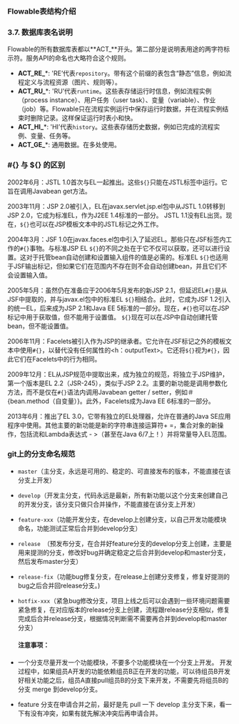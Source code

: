 ### Flowable表结构介绍

### 3.7. 数据库表名说明

Flowable的所有数据库表都以**ACT_**开头。第二部分是说明表用途的两字符标示符。服务API的命名也大略符合这个规则。

- **ACT_RE_***: 'RE’代表`repository`。带有这个前缀的表包含“静态”信息，例如流程定义与流程资源（图片、规则等）。
- **ACT_RU_***: 'RU’代表`runtime`。这些表存储运行时信息，例如流程实例（process instance）、用户任务（user task）、变量（variable）、作业（job）等。Flowable只在流程实例运行中保存运行时数据，并在流程实例结束时删除记录。这样保证运行时表小和快。
- **ACT_HI_***: 'HI’代表`history`。这些表存储历史数据，例如已完成的流程实例、变量、任务等。
- **ACT_GE_***: 通用数据。在多处使用。



### #{} 与 ${} 的区别

2002年6月：JSTL 1.0首次与EL一起推出。这些`${}`只能在JSTL标签中运行。它旨在调用Javabean get方法。

2003年11月：JSP 2.0被引入，EL在javax.servlet.jsp.el包中从JSTL 1.0转移到JSP 2.0，它成为标准EL，作为J2EE 1.4标准的一部分。 JSTL 1.1没有EL出货。现在，`${}`也可以在JSP模板文本中的JSTL标记之外工作。

2004年3月：JSF 1.0在javax.faces.el包中引入了延迟EL。那些只在JSF标签内工作的``#{}``事物。与标准JSP EL `${}`的不同之处在于它不仅可以获取，还可以进行设置。这对于托管bean自动创建和设置输入组件的值是必需的。标准EL `${}`也适用于JSF输出标记，但如果它们在范围内不存在则不会自动创建bean，并且它们不会设置输入值。

2005年5月：虽然仍在准备应于2006年5月发布的新JSP 2.1，但延迟EL``#{}``是从JSF中提取的，并与javax.el包中的标准EL `${}`相结合。此时，它成为JSF 1.2引入的统一EL，后来成为JSP 2.1和Java EE 5标准的一部分。现在，``#{}``也可以在JSP标记中用于获取值，但不能用于设置值。 `${}`现在可以在JSP中自动创建托管bean，但不能设置值。

2006年11月：Facelets被引入作为JSP的继承者。它允许在JSF标记之外的模板文本中使用``#{}``，以替代没有任何属性的<h：outputText>。它还将`${}`视为``#{}``，因此它们在Facelets中的行为相同。

2009年12月：EL从JSP规范中提取出来，成为独立的规范，将独立于JSP维护，第一个版本是EL 2.2（JSR-245），类似于JSP 2.2。主要的新功能是调用参数化方法，而不是仅在``#{}``语法内调用Javabean getter / setter，例如＃{bean.method（自变量）}。此外，Facelets成为Java EE 6标准的一部分。

2013年6月：推出了EL 3.0，它带有独立的EL处理器，允许在普通的Java SE应用程序中使用。其他主要的新功能是新的字符串连接运算符+ =，集合对象的新操作，包括流和Lambda表达式 - >（甚至在Java 6/7上！）并将常量导入EL范围。



### git上的分支命名规范

- `master`（主分支，永远是可用的、稳定的、可直接发布的版本，不能直接在该分支上开发）

- `develop`（开发主分支，代码永远是最新，所有新功能以这个分支来创建自己的开发分支，该分支只做只合并操作，不能直接在该分支上开发）

- `feature-xxx`（功能开发分支，在develop上创建分支，以自己开发功能模块命名，功能测试正常后合并到develop分支）

- `release `（预发布分支，在合并好feature分支的develop分支上创建，主要是用来提测的分支，修改好bug并确定稳定之后合并到develop和master分支，然后发布master分支）

- `release-fix`（功能bug修复分支，在release上创建分支修复，修复好提测的bug之后合并回release分支。)

- `hotfix-xxx`（紧急bug修改分支，项目上线之后可以会遇到一些环境问题需要紧急修复，在对应版本的release分支上创建，流程跟release分支相似，修复完成后合并release分支，根据情况判断需不需要再合并到develop和master分支）

  #### 注意事项：

- 一个分支尽量开发一个功能模块，不要多个功能模块在一个分支上开发。
  开发过程中，如果组员A开发的功能依赖组员B正在开发的功能，可以待组员B开发好相关功能之后，组员A直接pull组员B的分支下来开发，不需要先将组员B的分支 merge 到develop分支。

- feature 分支在申请合并之前，最好是先 pull 一下 develop 主分支下来，看一下有没有冲突，如果有就先解决冲突后再申请合并。